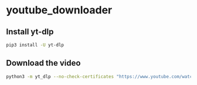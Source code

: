 # youtube_downloader

## Install yt-dlp

```bash
pip3 install -U yt-dlp
```

## Download the video 

```bash
python3 -m yt_dlp --no-check-certificates "https://www.youtube.com/watch?v=RjRQ1DYnuJA"
```
